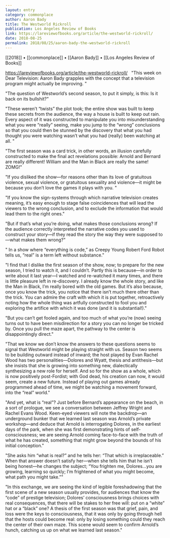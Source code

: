 ```yaml
---
layout: entry
category: commonplace
author: Aaron Bady
title: The Westworld Rickroll
publication: Los Angeles Review of Books
link: https://lareviewofbooks.org/article/the-westworld-rickroll/
date: 2018-08-25
permalink: 2018/08/25/aaron-bady-the-westworld-rickroll
---
```


[[2018]] • [[commonplace]] • [[Aaron Bady]] • [[Los Angeles Review of Books]]

https://lareviewofbooks.org/article/the-westworld-rickroll/
 
"This week on Dear Television: Aaron Bady grapples with the concept that a television program might actually be improving. "

"The question of Westworld’s second season, to put it simply, is this: Is it back on its bullshit?"

"These weren’t “twists” the plot took; the entire show was built to keep these secrets from the audience, the way a house is built to keep out rain. Every aspect of it was constructed to manipulate you into misunderstanding what you were “really” seeing, make you jump to the “wrong” conclusions so that you could then be stunned by the discovery that what you had thought you were watching wasn’t what you had (really) been watching at all. "

"The first season was a card trick, in other words, an illusion carefully constructed to make the final act revelations possible: Arnold and Bernard are really different! William and the Man in Black are really the same! ZOMG!"

"If you disliked the show—for reasons other than its love of gratuitous violence, sexual violence, or gratuitous sexuality and violence—it might be because you don’t love the games it plays with you. "

"If you know the sign-systems through which narrative television creates meaning, it’s easy enough to stage false coincidences that will lead the viewers to the wrong conclusion, and to exclude the information that would lead them to the right ones."

"But if that’s what you’re doing, what makes those conclusions wrong? If the audience correctly interpreted the narrative codes you used to construct your story—if they read the story the way they were supposed to—what makes them wrong?"

" In a show where “everything is code,” as Creepy Young Robert Ford Robot tells us, “real” is a term left without substance."

"I find that I dislike the first season of the show, now; to prepare for the new season, I tried to watch it, and I couldn’t. Partly this is because—in order to write about it last year—I watched and re-watched it many times, and there is little pleasure left in re-discovery. I already know the whole story, and like the Man in Black, I’m really bored with the old games. But it’s also because, once you know the trick, you notice that there isn’t much there other than the trick. You can admire the craft with which it is put together, retroactively noting how the whole thing was artfully constructed to fool you and exploring the artifice with which it was done (and it is substantial!)."

"But you can’t get fooled again, and too much of what you’re (now) seeing turns out to have been misdirection for a story you can no longer be tricked by. Once you pull the maze apart, the pathway to the center is disappointingly direct."

"That we know we don’t know the answers to these questions seems to signal that Westworld might be playing straight with us. Season two seems to be building outward instead of inward; the host played by Evan Rachel Wood has two personalities—Dolores and Wyatt, thesis and antithesis—but she insists that she is growing into something new, dialectically synthesizing a new role for herself. And so for the show as a whole, which is now positively post-Fordist; with God dead, his creation can now, it would seem, create a new future. Instead of playing out games already programmed ahead of time, we might be watching a movement forward, into the “real” world."

"And yet, what is “real”? Just before Bernard’s appearance on the beach, in a sort of prologue, we see a conversation between Jeffrey Wright and Rachel Evans Wood. Keen-eyed viewers will note the backdrop—an underground bunker that we learned last season was Arnold’s private workshop—and deduce that Arnold is interrogating Dolores, in the earliest days of the park, when she was first demonstrating hints of self-consciousness; we are seeing Arnold coming face-to-face with the truth of what he has created, something that might grow beyond the bounds of his initial conception."

"She asks him “what is real?” and he tells her: “That which is irreplaceable.” When that answer doesn’t satisfy her—when she tells him that he isn’t being honest—he changes the subject; “You frighten me, Dolores…you are growing, learning so quickly; I’m frightened of what you might become, what path you might take.”"

"In this exchange, we are seeing the kind of legible foreshadowing that the first scene of a new season usually provides, for audiences that know the “code” of prestige television; Dolores’ consciousness brings choices with real consequences, that there will be stakes to her free will: put on a “white” hat or a “black” one? A thesis of the first season was that grief, pain, and loss were the keys to consciousness, that it was only by going through hell that the hosts could become real: only by losing something could they reach the center of their own maze. This scene would seem to confirm Arnold’s hunch, catching us up on what we learned last season."







